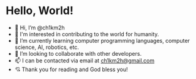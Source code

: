 # Hello, World!
- 👋 Hi, I’m @ch1km2h
- 👀 I'm interested in contributing to the world for humanity.  
- 🌱 I’m currently learning computer programming languages, computer science, AI, robotics, etc.
- 💞️ I’m looking to collaborate with other developers.
- 📫 I can be contacted via email at ch1km2h@gmail.com
- 💘 Thank you for reading and God bless you! 


<!---
ch1km2h/ch1km2h is a ✨ special ✨ repository because its `README.md` (this file) appears on your GitHub profile.
You can click the Preview link to take a look at your changes.
--->

